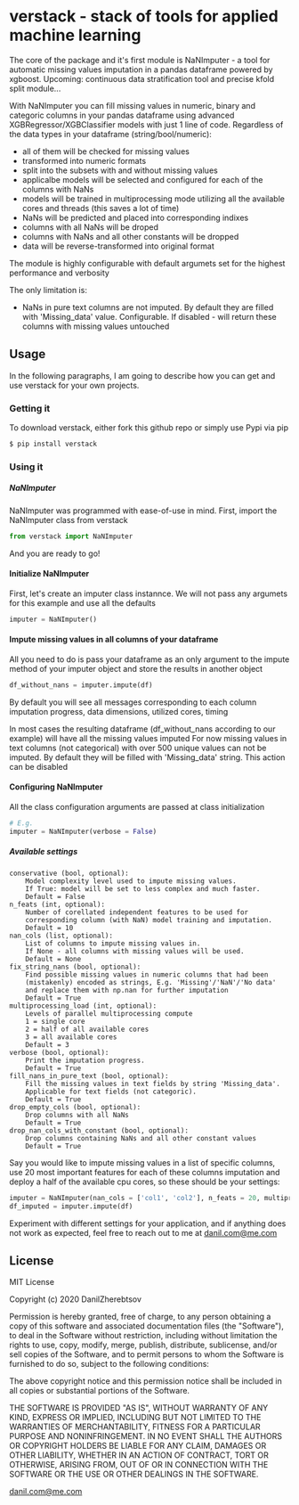  # verstack - stack of tools for applied machine learning

The core of the package and it's first module is NaNImputer - a tool for automatic missing values imputation in a pandas dataframe powered by xgboost.
Upcoming: continuous data stratification tool and precise kfold split module...

With NaNImputer you can fill missing values in numeric, binary and categoric columns in your pandas dataframe using advanced XGBRegressor/XGBClassifier models with just 1 line of code. Regardless of the data types in your dataframe (string/bool/numeric): 
 - all of them will be checked for missing values
 - transformed into numeric formats
 - split into the subsets with and without missing values
 - applicalbe models will be selected and configured for each of the columns with NaNs
 - models will be trained in multiprocessing mode utilizing all the available cores and threads (this saves a lot of time)
 - NaNs will be predicted and placed into corresponding indixes
 - columns with all NaNs will be droped
 - columns with NaNs and all other constants will be dropped
 - data will be reverse-transformed into original format

The module is highly configurable with default argumets set for the highest performance and verbosity

The only limitation is:
- NaNs in pure text columns are not imputed. By default they are filled with 'Missing_data' value. Configurable. If disabled - will return these columns with missing values untouched


## Usage

In the following paragraphs, I am going to describe how you can get and use verstack for your own projects.

###  Getting it

To download verstack, either fork this github repo or simply use Pypi via pip
```sh
$ pip install verstack
```

### Using it
##### NaNImputer
NaNImputer was programmed with ease-of-use in mind. First, import the NaNImputer class from verstack

```Python
from verstack import NaNImputer
```

And you are ready to go!

#### Initialize NaNImputer
First, let's create an imputer class instannce. We will not pass any argumets for this example and use all the defaults

```Python
imputer = NaNImputer()
```

#### Impute missing values in all columns of your dataframe
All you need to do is pass your dataframe as an only argument to the impute method of your imputer object and store the results in another object

```Python
df_without_nans = imputer.impute(df)
```
By default you will see all messages corresponding to each column imputation progress, data dimensions, utilized cores, timing

In most cases the resulting dataframe (df_without_nans according to our example) will have all the missing values imputed
For now missing values in text columns (not categorical) with over 500 unique values can not be imputed. By default they will be filled with 'Missing_data' string. This action can be disabled

#### Configuring NaNImputer
All the class configuration arguments are passed at class initialization
```Python 
# E.g.
imputer = NaNImputer(verbose = False)
```
##### Available settings

    conservative (bool, optional):
        Model complexity level used to impute missing values.
        If True: model will be set to less complex and much faster.
        Default = False
    n_feats (int, optional):
        Number of corellated independent features to be used for
        corresponding column (with NaN) model training and imputation.
        Default = 10
    nan_cols (list, optional):
        List of columns to impute missing values in.
        If None - all columns with missing values will be used.
        Default = None
    fix_string_nans (bool, optional):
        Find possible missing values in numeric columns that had been
        (mistakenly) encoded as strings, E.g. 'Missing'/'NaN'/'No data'
        and replace them with np.nan for further imputation
        Default = True
    multiprocessing_load (int, optional):
        Levels of parallel multiprocessing compute
        1 = single core
        2 = half of all available cores
        3 = all available cores
        Default = 3
    verbose (bool, optional):
        Print the imputation progress.
        Default = True
    fill_nans_in_pure_text (bool, optional):
        Fill the missing values in text fields by string 'Missing_data'.
        Applicable for text fields (not categoric).
        Default = True
    drop_empty_cols (bool, optional):
        Drop columns with all NaNs
        Default = True
    drop_nan_cols_with_constant (bool, optional):
        Drop columns containing NaNs and all other constant values
        Default = True

Say you would like to impute missing values in a list of specific columns, use 20 most important features for each of these columns imputation and deploy a half of the available cpu cores, so these should be your settings:
```Python 
imputer = NaNImputer(nan_cols = ['col1', 'col2'], n_feats = 20, multiprocessing_load = 2)
df_imputed = imputer.impute(df)
```
Experiment with different settings for your application, and if anything does not work as expected, feel free to reach out to me at danil.com@me.com

License
----

MIT License

Copyright (c) 2020 DanilZherebtsov

Permission is hereby granted, free of charge, to any person obtaining a copy
of this software and associated documentation files (the "Software"), to deal
in the Software without restriction, including without limitation the rights
to use, copy, modify, merge, publish, distribute, sublicense, and/or sell
copies of the Software, and to permit persons to whom the Software is
furnished to do so, subject to the following conditions:

The above copyright notice and this permission notice shall be included in all
copies or substantial portions of the Software.

THE SOFTWARE IS PROVIDED "AS IS", WITHOUT WARRANTY OF ANY KIND, EXPRESS OR
IMPLIED, INCLUDING BUT NOT LIMITED TO THE WARRANTIES OF MERCHANTABILITY,
FITNESS FOR A PARTICULAR PURPOSE AND NONINFRINGEMENT. IN NO EVENT SHALL THE
AUTHORS OR COPYRIGHT HOLDERS BE LIABLE FOR ANY CLAIM, DAMAGES OR OTHER
LIABILITY, WHETHER IN AN ACTION OF CONTRACT, TORT OR OTHERWISE, ARISING FROM,
OUT OF OR IN CONNECTION WITH THE SOFTWARE OR THE USE OR OTHER DEALINGS IN THE
SOFTWARE.

danil.com@me.com
